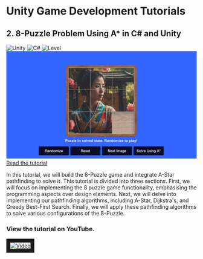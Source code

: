# Unity Game Development Tutorials
## 2. 8-Puzzle Problem Using A* in C# and Unity
![Unity](https://img.shields.io/badge/Unity-2022.3.24f1-green?style=for-the-badge) ![C#](https://img.shields.io/badge/%20-C%23-blue?style=for-the-badge) ![Level](https://img.shields.io/badge/Intermediate-8A2BE2?style=for-the-badge)
[![Featured Image](https://github.com/shamim-akhtar/gamdev-unity/blob/8-puzzle/Thumbnail.png)](https://faramira.com/8-puzzle-problem-using-astar-in-csharp-and-unity/)
[Read the tutorial](https://faramira.com/8-puzzle-problem-using-astar-in-csharp-and-unity/)

In this tutorial, we will build the 8-Puzzle game and integrate A-Star pathfinding to solve it. This tutorial is divided into three sections. 
First, we will focus on implementing the 8 puzzle game functionality, emphasising the programming aspects over design elements. 
Next, we will delve into implementing our pathfinding algorithms, including A-Star, Dijkstra's, and Greedy Best-First Search.
Finally, we will apply these pathfinding algorithms to solve various configurations of the 8-Puzzle.


### View the tutorial on YouTube.

<a href="http://www.youtube.com/watch?feature=player_embedded&v=Ubl3lwYo_Ik
" target="_blank"><img src="http://img.youtube.com/vi/Ubl3lwYo_Ik/0.jpg" 
alt="Video" border="10" /></a>
